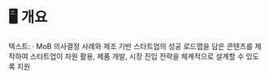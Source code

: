 # 🖥️ 개요

텍스트: · MoB 의사결정 사례와 제조 기반 스타트업의 성공 로드맵을 담은 콘텐츠를 제작하여 스타트업이 자원 활용, 제품 개발, 시장 진입 전략을 체계적으로 설계할 수 있도록 지원